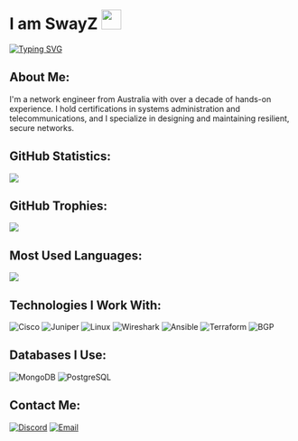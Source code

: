 <h1>I am SwayZ <img src="https://github.com/YaBoiSwayZ/Discord-Guild-Cloner/blob/d1ad96d64a5e5fd46e9d0e3ad863eb255bc749a5/ClonedServers/Miami%20Roleplay%20_%20Releasing%20July%201st!/emojis/6906weed.png" height="35px"></h1>

[![Typing SVG](https://readme-typing-svg.demolab.com?font=Fira+Code&pause=1000&color=A039F7&width=435&lines=Systems+Administration+Specialist;Certified+Network+Engineer)](https://git.io/typing-svg)

<h2>About Me:</h2>
<p>I'm a network engineer from Australia with over a decade of hands-on experience. I hold certifications in systems administration and telecommunications, and I specialize in designing and maintaining resilient, secure networks.</p>

<h2>GitHub Statistics:</h2>
<img src="https://github-readme-stats.vercel.app/api?username=YaBoiSwayZ&show_icons=true&theme=radical">

<h2>GitHub Trophies:</h2>
<img src="https://github-profile-trophy.vercel.app/?username=YaBoiSwayZ&rank=SS,S,AAA,AA,A,B,C&row=1">

<h2>Most Used Languages:</h2>
<img src="https://github-readme-stats.vercel.app/api/top-langs/?username=YaBoiSwayZ&theme=radical&layout=compact">

<h2>Technologies I Work With:</h2>

![Cisco](https://img.shields.io/badge/Cisco-%2300599C.svg?style=for-the-badge&logo=cisco&logoColor=white)
![Juniper](https://img.shields.io/badge/Juniper-%2300599C.svg?style=for-the-badge&logo=juniper&logoColor=white)
![Linux](https://img.shields.io/badge/Linux-%2300599C.svg?style=for-the-badge&logo=linux&logoColor=white)
![Wireshark](https://img.shields.io/badge/Wireshark-%2300599C.svg?style=for-the-badge&logo=wireshark&logoColor=white)
![Ansible](https://img.shields.io/badge/Ansible-%2300599C.svg?style=for-the-badge&logo=ansible&logoColor=white)
![Terraform](https://img.shields.io/badge/Terraform-%2300599C.svg?style=for-the-badge&logo=terraform&logoColor=white)
![BGP](https://img.shields.io/badge/BGP-%2300599C.svg?style=for-the-badge)

<h2>Databases I Use:</h2>

![MongoDB](https://img.shields.io/badge/mongodb-%2300599C.svg?style=for-the-badge&logo=mongodb&logoColor=white)
![PostgreSQL](https://img.shields.io/badge/postgresql-%2300599C.svg?style=for-the-badge&logo=postgresql&logoColor=white)

<h2>Contact Me:</h2>

[![Discord](https://img.shields.io/badge/Discord-%2300599C.svg?logo=discord&logoColor=white&style=for-the-badge)](https://discord.gg/emAYhJmn)
[![Email](https://img.shields.io/badge/Email-%2300599C.svg?logo=gmail&logoColor=white&style=for-the-badge)](mailto:yaboiswayz@gmail.com)
